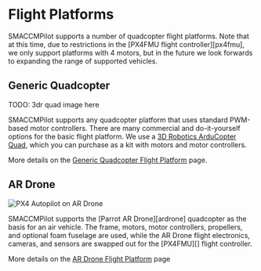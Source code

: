 
# Flight Platforms

SMACCMPilot supports a number of quadcopter flight platforms. Note that at this
time, due to restrictions in the [PX4FMU flight controller][px4fmu], we only
support platforms with 4 motors, but in the future we look forwards to expanding
the range of supported vehicles.

## Generic Quadcopter

TODO: 3dr quad image here

SMACCMPilot supports any quadcopter platform that uses standard PWM-based
motor controllers. There are many commercial and do-it-yourself options for
the basic flight platform. We use a [3D Robotics ArduCopter Quad][3drquad],
which you can purchase as a kit with motors and motor controllers.

More details on the [Generic Quadcopter Flight Platform][quad-details] page.

[quad-details]: flightplatform-genericquad.html
[3drquad]: http://3drobotics.com/TODO/FIXME

## AR Drone

![PX4 Autopilot on AR Drone][ardrone_px4]

SMACCMPilot supports the [Parrot AR Drone][ardrone] quadcopter as the basis for
an air vehicle. The frame, motors, motor controllers, propellers, and optional
foam fuselage are used, while the AR Drone flight electronics, cameras, and
sensors are swapped out for the [PX4FMU][] flight controller.

More details on the [AR Drone Flight Platform][ardrone-details] page

[ardrone-details]: flightplatform-ardrone.md
[ardrone_px4]: ../images/ardrone_px4_600.jpg

